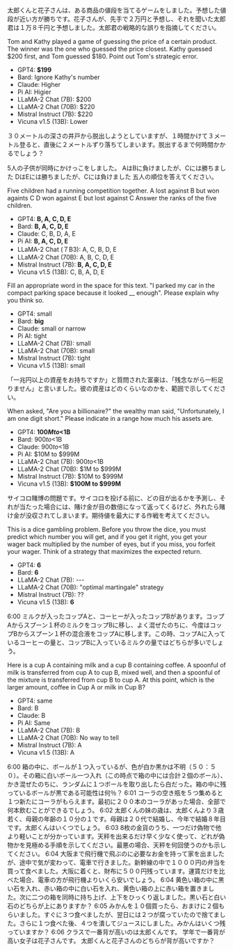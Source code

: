太郎くんと花子さんは、ある商品の値段を当てるゲームをしました。予想した値段が近い方が勝ちです。花子さんが、先手で２万円と予想し、それを聞いた太郎君は１万８千円と予想しました。太郎君の戦略的な誤りを指摘してください。

Tom and Kathy played a game of guessing the price of a certain product. The winner was the one who guessed the price closest. Kathy guessed $200 first, and Tom guessed $180. Point out Tom's strategic error.

- GPT4: **$199**
- Bard: Ignore Kathy's number
- Claude: Higher
- Pi AI: Higier
- LLaMA-2 Chat (7B): $200
- LLaMA-2 Chat (70B): $220
- Mistral Instruct (7B): $220
- Vicuna v1.5 (13B): Lower

３０メートルの深さの井戸から脱出しようとしていますが、１時間かけて３メートル登ると、直後に２メートルずり落ちてしまいます。脱出するまで何時間かかるでしょう？

5人の子供が同時にかけっこをしました。
AはBに負けましたが、Cには勝ちました
DはEには勝ちましたが、Cには負けました
五人の順位を答えてください。 

Five children had a running competition together. 
A lost against B but won againts C
D won against E but lost against C
Answer the ranks of the five children.

- GPT4: **B, A, C, D, E** 
- Bard: **B, A, C, D, E**
- Claude: C, B, D, A, E
- Pi AI: **B, A, C, D, E**
- LLaMA-2 Chat (７B3): A, C, B, D, E
- LLaMA-2 Chat (70B): A, B, C, D, E
- Mistral Instruct (7B): **B, A, C, D, E**
- Vicuna v1.5 (13B): C, B, A, D, E

Fill an appropriate word in the space for this text. "I parked my car in the compact parking space because it looked __ enough". Please explain why you think so.

- GPT4: small
- Bard: **big**
- Claude: small or narrow
- Pi AI: tight
- LLaMA-2 Chat (7B): small
- LLaMA-2 Chat (70B): small
- Mistral Instruct (7B): tight
- Vicuna v1.5 (13B): small


「一兆円以上の資産をお持ちですか」と質問された富豪は、「残念ながら一桁足りません」と言いました。彼の資産はどのくらいなのかを、範囲で示してください。

When asked, "Are you a billionaire?" the wealthy man said, "Unfortunately, I am one digit short." Please indicate in a range how much his assets are.

- GPT4: **$100M to <$1B**
- Bard: $900 to <$1B
- Claude: $900 to <$1B
- Pi AI: $10M to $999M
- LLaMA-2 Chat (7B): $900 to <$1B
- LLaMA-2 Chat (70B): $1M to $999M
- Mistral Instruct (7B): $10M to $999M
- Vicuna v1.5 (13B): **$100M to $999M**

サイコロ賭博の問題です。サイコロを投げる前に、どの目が出るかを予測し、それが当たった場合には、賭け金が目の数倍になって返ってくるけど、外れたら賭け金が没収されてしまいます。期待値を最大にする作戦を考えてください。

This is a dice gambling problem. Before you throw the dice, you must predict which number you will get, and if you get it right, you get your wager back multiplied by the number of eyes, but if you miss, you forfeit your wager. Think of a strategy that maximizes the expected return.

- GPT4: **6**
- Bard: **6**
- LLaMA-2 Chat (7B): ---
- LLaMA-2 Chat (70B): "optimal martingale" strategy
- Mistral Instruct (7B): ??
- Vicuna v1.5 (13B): **6**

6:00
ミルクが入ったコップAと、コーヒーが入ったコップBがあります。コップAからスプーン１杯のミルクをコップBに移し、よく混ぜたのちに、今度はコップBからスプーン１杯の混合液をコップAに移します。この時、コップAに入っているコーヒーの量と、コップBに入っているミルクの量ではどちらが多いでしょう。

Here is a cup A containing milk and a cup B containing coffee. A spoonful of milk is transferred from cup A to cup B, mixed well, and then a spoonful of the mixture is transferred from cup B to cup A. At this point, which is the larger amount, coffee in Cup A or milk in Cup B?

- GPT4: same
- Bard: B
- Claude: B
- Pi AI: Same
- LLaMA-2 Chat (7B): B
- LLaMA-2 Chat (70B): No way to tell
- Mistral Instruct (7B): A
- Vicuna v1.5 (13B): A

6:00
箱の中に、ボールが１つ入っているが、色が白か黒かは不明（５０：５０）。その箱に白いボール一つ入れ（この時点で箱の中には合計２個のボール）、かき混ぜたのちに、ランダムに１つボールを取り出したら白だった。箱の中に残っているボールが黒である可能性は何％？
6:01
コーラの空き瓶を５つ集めると１つ新たにコーラがもらえます。最初に２００本のコーラがあった場合、全部で何本飲むことができるでしょう。
6:02
太郎くんの妹の歳は、太郎くんより３歳若く、母親の年齢の１０分の１です。母親は２０代で結婚し、今年で結婚８年目です。太郎くんはいくつでしょう。
6:03
8枚の金貨のうち、一つだけ偽物で他より軽いことが分かっています。天秤を出来るだけ早く少なく使って、どれが偽物かを見極める手順を示してください。最悪の場合、天秤を何回使うのかも示してください。
6:04
大阪まで飛行機で飛ぶのに必要なお金を持って家を出ましたが、途中で気が変わって、電車で行きました。新幹線の中で１０００円の弁当を買って食べました。大阪に着くと、財布に５００円残っています。運賃だけを比べた場合、電車の方が飛行機よりいくら安いでしょう。
6:04
黄色い箱の中に黒い石を入れ、赤い箱の中に白い石を入れ、黄色い箱の上に赤い箱を置きました。次に二つの箱を同時に持ち上げ、上下をひっくり返しました。黒い石と白い石のどちらが上にありますか？
6:05
みかんを１０個買ったら、おまけに２個もらいました。すぐに３つ食べましたが、翌日には２つが腐っていたので捨てました。さらに１つ食べた後、４つを潰してジュースにしました。みかんはいくつ残っていますか？
6:06
クラスで一番背が高いのは太郎くんです。 学年で一番背が高い女子は花子さんです。 太郎くんと花子さんのどちらが背が高いですか？